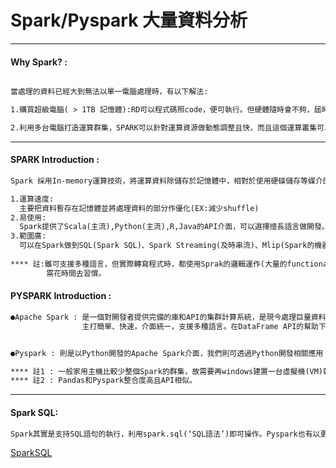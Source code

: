 # Spark/Pyspark 大量資料分析

***
#### Why Spark? :
```markdown

當處理的資料已經大到無法以單一電腦處理時，有以下解法:

1.購買超級電腦( > 1TB 記憶體):RD可以程式碼照code，便可執行。但硬體隨時會不夠，屆時需在往上購買更好的硬體。

2.利用多台電腦打造運算群集，SPARK可以針對運算資源做動態調整且快，而且這個運算叢集可以分配給全公司，成本大幅降低。

```
***

#### SPARK Introduction :
```markdown
Spark 採用In-memory運算技術，將運算資料除儲存於記憶體中，相對於使用硬碟儲存等媒介的運算框架(Hadoop)更具速度優勢。

1.運算速度:
  主要把資料暫存在記憶體並將處理資料的部分作優化(EX:減少shuffle)
2.易使用:
  Spark提供了Scala(主流),Python(主流),R,Java的API介面，可以選擇擅長語言做開發。
3.範圍廣:
  可以在Spark做到SQL(Spark SQL)、Spark Streaming(及時串流)、Mlip(Spark的機器學習套件)、GraohX(For 社群網路)
  
**** 註:雖可支援多種語言，但實際轉寫程式時，都使用Sprak的邏輯運作(大量的functional programming的Map Reduce概念)
        需花時間去習慣。

```

#### PYSPARK Introduction :
```markdown
●Apache Spark : 是一個對開發者提供完備的庫和API的集群計算系統，是現今處理巨量資料及機器學習(ML)主流運算框架
                主打簡單、快速，介面統一，支援多種語言。在DataFrame API的幫助下可處理非結構化數據。


●Pyspark : 則是以Python開發的Apache Spark介面，我們則可透過Python開發相關應用

**** 註1 : 一般家用主機比較少整個Spark的群集，故需要再windows建置一台虛擬機(VM)執行。
**** 註2 : Pandas和Pyspark整合度高且API相似。
```
***   
####  Spark SQL:
```markdown
Spark其實是支持SQL語句的執行，利用spark.sql(‘SQL語法’)即可操作。Pyspark也有以更簡潔的語法來取代純SQL語句。如下整理   
```
[SparkSQL](https://github.com/Wiwi-Creator/Spark-Pyspark/blob/main/PysparkSQL.ipynb)
   
 
 


